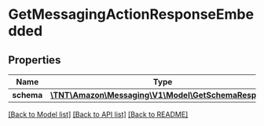 # GetMessagingActionResponseEmbedded

## Properties
Name | Type | Description | Notes
------------ | ------------- | ------------- | -------------
**schema** | [**\TNT\Amazon\Messaging\V1\Model\GetSchemaResponse**](GetSchemaResponse.md) |  | [optional] 

[[Back to Model list]](../README.md#documentation-for-models) [[Back to API list]](../README.md#documentation-for-api-endpoints) [[Back to README]](../README.md)


